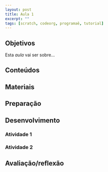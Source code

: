 ```yaml
---
layout: post
title: Aula 1
excerpt: ""
tags: [scratch, codeorg, programaê, tutorial]
---
```


## Objetivos

Esta *aula* vai ser sobre...


## Conteúdos

## Materiais

## Preparação

## Desenvolvimento

### Atividade 1

### Atividade 2

## Avaliação/reflexão
